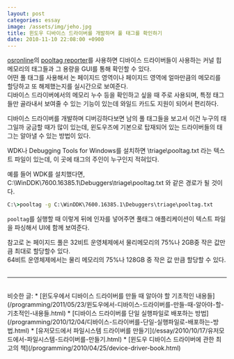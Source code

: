 ```yaml
---
layout: post
categories: essay
image: /assets/img/jeho.jpg
title: 윈도우 디바이스 드라이버를 개발하며 풀 태그를 확인하기
date: 2010-11-10 22:08:00 +0900
---
```

[osronline](https://www.osronline.com/)의 [pooltag reporter](https://www.osronline.com/article.cfm%5earticle=98.htm)를 사용하면 디바이스 드라이버들이 사용하는 커널 힙 메모리의 태그들과 그 용량을 GUI를 통해 확인할 수 있다.  
어떤 풀 태그를 사용해서 논 페이지드 영역이나 페이지드 영역에 얼마만큼의 메모리를 할당하고 또 해제했는지를 실시간으로 보여준다.  
디바이스 드라이버에서의 메모리 누수 등을 확인하고 싶을 때 주로 사용되며, 특정 태그들만 골라내서 보여줄 수 있는 기능이 있는데 와일드 카드도 지원이 되어서 편리하다.

디바이스 드라이버를 개발하며 디버깅하다보면 남의 풀 태그들을 보고서 이건 누구의 태그일까 궁금할 때가 많이 있는데, 윈도우즈에 기본으로 탑재되어 있는 드라이버들의 태그는 알아낼 수 있는 방법이 있다.

WDK나 Debugging Tools for Windows를 설치하면 <debugger>\triage\pooltag.txt 라는 텍스트 파일이 있는데, 이 곳에 태그의 주인이 누구인지 적혀있다.

예를 들어 WDK를 설치했다면,  
C:\WinDDK\7600.16385.1\Debuggers\triage\pooltag.txt 와 같은 경로가 될 것이다.

```cmd
C:\>pooltag -g C:\WinDDK\7600.16385.1\Debuggers\triage\pooltag.txt
```

`pooltag`를 실행할 때 이렇게 뒤에 인자를 넣어주면 풀태그 애플리케이션이 텍스트 파일을 파싱해서 UI에 함께 보여준다.

참고로 논 페이지드 풀은 32비트 운영체제에서 물리메모리의 75%나 2GB중 작은 값만큼 최대로 할당할수 있다.  
64비트 운영체제에서는 물리 메모리의 75%나 128GB 중 작은 값 만큼 할당할 수 있다.
<br>
<br>

---

<br>
비슷한 글:
* [윈도우에서 디바이스 드라이버를 만들 때 알아야 할 기초적인 내용들](/programming/2011/05/23/윈도우에서-디바이스-드라이버를-만들-때-알아야-할-기초적인-내용들.html)
* [디바이스 드라이버를 단일 실행파일로 배포하는 방법](/programming/2010/12/04/디바이스-드라이버를-단일-실행파일로-배포하는-방법.html)
* [유저모드에서 파일시스템 드라이버를 만들기](/essay/2010/10/17/유저모드에서-파일시스템-드라이버를-만들기.html)
* [윈도우 디바이스 드라이버에 관한 최고의 책](/programming/2010/04/25/device-driver-book.html)
